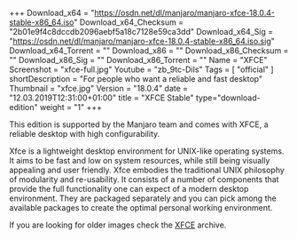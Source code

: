 +++
Download_x64 = "https://osdn.net/dl/manjaro/manjaro-xfce-18.0.4-stable-x86_64.iso"
Download_x64_Checksum = "2b01e9f4c8dccdb2096aebf5a18c7128e59ca3dd"
Download_x64_Sig = "https://osdn.net/dl/manjaro/manjaro-xfce-18.0.4-stable-x86_64.iso.sig"
Download_x64_Torrent = ""
Download_x86 = ""
Download_x86_Checksum = ""
Download_x86_Sig = ""
Download_x86_Torrent = ""
Name = "XFCE"
Screenshot = "xfce-full.jpg"
Youtube = "zb_9tc-DiIs"
Tags = [ "official" ]
shortDescription = "For people who want a reliable and fast desktop"
Thumbnail = "xfce.jpg"
Version = "18.0.4"
date = "12.03.2019T12:31:00+01:00"
title = "XFCE Stable"
type="download-edition"
weight = "1"
+++

This edition is supported by the Manjaro team and comes with XFCE, a reliable desktop with high configurability.

Xfce is a lightweight desktop environment for UNIX-like operating systems. It aims to be fast and low on system resources, while still being visually appealing and user friendly. Xfce embodies the traditional UNIX philosophy of modularity and re-usability. It consists of a number of components that provide the full functionality one can expect of a modern desktop environment. They are packaged separately and you can pick among the available packages to create the optimal personal working environment.

If you are looking for older images check the [XFCE](https://osdn.net/projects/manjaro/storage/z_release_archive/xfce) archive.


